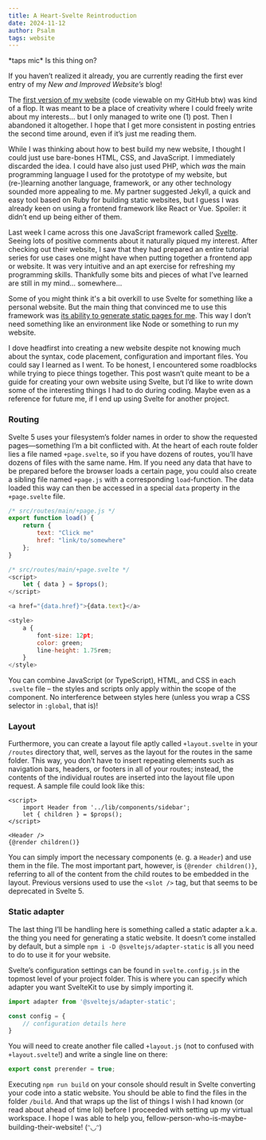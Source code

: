 ```yaml
---
title: A Heart-Svelte Reintroduction
date: 2024-11-12
author: Psalm
tags: website
---
```


\*taps mic\* Is this thing on?

If you haven’t realized it already, you are currently reading the first ever entry of my *New and Improved Website’s* blog!

The [first version of my website](https://github.com/psdi/site) (code viewable on my GitHub btw) was kind of a flop. It was meant to be a place of creativity where I could freely write about my interests... but I only managed to write one (1) post. Then I abandoned it altogether. I hope that I get more consistent in posting entries the second time around, even if it’s just me reading them.

While I was thinking about how to best build my new website, I thought I could just use bare-bones HTML, CSS, and JavaScript. I immediately discarded the idea. I could have also just used PHP, which *was* the main programming language I used for the prototype of my website, but (re-)learning another language, framework, or any other technology sounded more appealing to me. My partner suggested Jekyll, a quick and easy tool based on Ruby for building static websites, but I guess I was already keen on using a frontend framework like React or Vue. Spoiler: it didn’t end up being either of them.

Last week I came across this one JavaScript framework called [Svelte](https://svelte.dev/). Seeing lots of positive comments about it naturally piqued my interest. After checking out their website, I saw that they had prepared an entire tutorial series for use cases one might have when putting together a frontend app or website. It was very intuitive and an apt exercise for refreshing my programming skills. Thankfully some bits and pieces of what I’ve learned are still in my mind… somewhere…

Some of you might think it's a bit overkill to use Svelte for something like a personal website. But the main thing that convinced me to use this framework was [its ability to generate static pages for me](https://svelte.dev/docs/kit/adapter-static). This way I don’t need something like an environment like Node or something to run my website.

I dove headfirst into creating a new website despite not knowing much about the syntax, code placement, configuration and important files. You could say I learned as I went. To be honest, I encountered some roadblocks while trying to piece things together. This post wasn’t quite meant to be a guide for creating your own website using Svelte, but I’d like to write down some of the interesting things I had to do during coding. Maybe even as a reference for future me, if I end up using Svelte for another project.

### Routing

Svelte 5 uses your filesystem’s folder names in order to show the requested pages—something I’m a bit conflicted with. At the heart of each route folder lies a file named `+page.svelte`, so if you have dozens of routes, you’ll have dozens of files with the same name. Hm. If you need any data that have to be prepared before the browser loads a certain page, you could also create a sibling file named `+page.js` with a corresponding `load`-function. The data loaded this way can then be accessed in a special `data` property in the `+page.svelte` file.

```javascript
/* src/routes/main/+page.js */
export function load() {
    return {
        text: "Click me"
        href: "link/to/somewhere"
    };
}

/* src/routes/main/+page.svelte */
<script>
    let { data } = $props();
</script>

<a href="{data.href}">{data.text}</a>

<style>
    a {
        font-size: 12pt;        
        color: green;
        line-height: 1.75rem;
    }
</style>
```

You can combine JavaScript (or TypeScript), HTML, and CSS in each `.svelte` file – the styles and scripts only apply within the scope of the component. No interference between styles here (unless you wrap a CSS selector in `:global`, that is)!


### Layout

Furthermore, you can create a layout file aptly called `+layout.svelte` in your `/routes` directory that, well, serves as the layout for the routes in the same folder. This way, you don’t have to insert repeating elements such as navigation bars, headers, or footers in all of your routes; instead, the contents of the individual routes are inserted into the layout file upon request. A sample file could look like this:

```svelte
<script>
    import Header from '../lib/components/sidebar';
    let { children } = $props();
</script>

<Header />
{@render children()}
```

You can simply import the necessary components (e. g. a `Header`) and use them in the file. The most important part, however, is `{@render children()}`, referring to all of the content from the child routes to be embedded in the layout. Previous versions used to use the `<slot />` tag, but that seems to be deprecated in Svelte 5.

### Static adapter

The last thing I’ll be handling here is something called a static adapter a.k.a. the thing you need for generating a static website. It doesn’t come installed by default, but a simple `npm i -D @sveltejs/adapter-static` is all you need to do to use it for your website.

Svelte’s configuration settings can be found in `svelte.config.js` in the topmost level of your project folder. This is where you can specify which adapter you want SvelteKit to use by simply importing it.

```js
import adapter from '@sveltejs/adapter-static';

const config = {
    // configuration details here
}
```

You will need to create another file called `+layout.js` (not to confused with `+layout.svelte`!) and write a single line on there:

```js
export const prerender = true;
```

Executing `npm run build` on your console should result in Svelte converting your code into a static website. You should be able to find the files in the folder `/build`. And that wraps up the list of things I wish I had known (or read about ahead of time lol) before I proceeded with setting up my virtual workspace. I hope I was able to help you, fellow-person-who-is-maybe-building-their-website! (ᵔ◡ᵔ)

